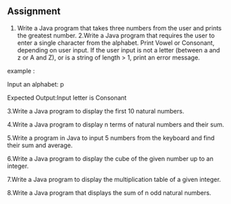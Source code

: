 ## Assignment

1. Write a Java program that takes three numbers from the user and prints the greatest number.
2.Write a Java program that requires the user to enter a single character from the alphabet. Print Vowel or Consonant, depending on user input. If the user input is not a letter (between a and z or A and Z), or is a string of length > 1, print an error message.

example :

Input an alphabet: p

Expected Output:Input letter is Consonant

3.Write a Java program to display the first 10 natural numbers.

4.Write a Java program to display n terms of natural numbers and their sum.

5.Write a program in Java to input 5 numbers from the keyboard and find their sum and average.

6.Write a Java program to display the cube of the given number up to an integer.

7.Write a Java program to display the multiplication table of a given integer.

8.Write a Java program that displays the sum of n odd natural numbers.